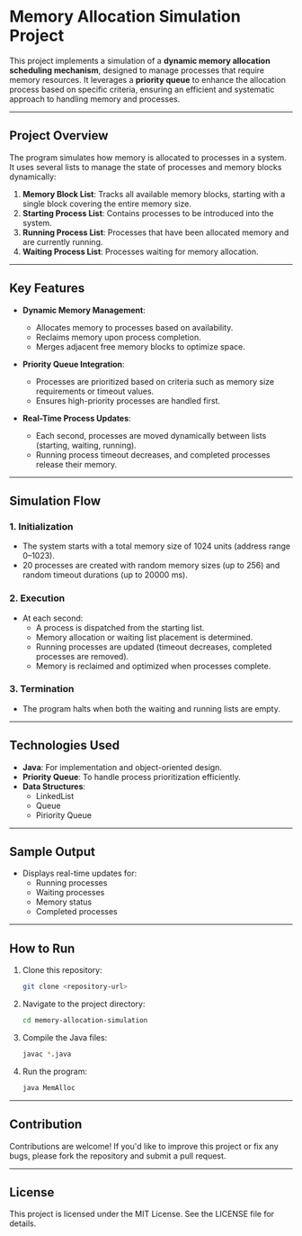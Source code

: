 # Memory Allocation Simulation Project

This project implements a simulation of a **dynamic memory allocation scheduling mechanism**, designed to manage processes that require memory resources. It leverages a **priority queue** to enhance the allocation process based on specific criteria, ensuring an efficient and systematic approach to handling memory and processes.

---

## Project Overview
The program simulates how memory is allocated to processes in a system. It uses several lists to manage the state of processes and memory blocks dynamically:

1. **Memory Block List**: Tracks all available memory blocks, starting with a single block covering the entire memory size.
2. **Starting Process List**: Contains processes to be introduced into the system.
3. **Running Process List**: Processes that have been allocated memory and are currently running.
4. **Waiting Process List**: Processes waiting for memory allocation.

---

## Key Features
- **Dynamic Memory Management**:
  - Allocates memory to processes based on availability.
  - Reclaims memory upon process completion.
  - Merges adjacent free memory blocks to optimize space.

- **Priority Queue Integration**:
  - Processes are prioritized based on criteria such as memory size requirements or timeout values.
  - Ensures high-priority processes are handled first.

- **Real-Time Process Updates**:
  - Each second, processes are moved dynamically between lists (starting, waiting, running).
  - Running process timeout decreases, and completed processes release their memory.

---

## Simulation Flow

### 1. Initialization
- The system starts with a total memory size of 1024 units (address range 0–1023).
- 20 processes are created with random memory sizes (up to 256) and random timeout durations (up to 20000 ms).

### 2. Execution
- At each second:
  - A process is dispatched from the starting list.
  - Memory allocation or waiting list placement is determined.
  - Running processes are updated (timeout decreases, completed processes are removed).
  - Memory is reclaimed and optimized when processes complete.

### 3. Termination
- The program halts when both the waiting and running lists are empty.

---

## Technologies Used
- **Java**: For implementation and object-oriented design.
- **Priority Queue**: To handle process prioritization efficiently.
- **Data Structures**:
  - LinkedList
  - Queue
  - Piriority Queue

---

## Sample Output
- Displays real-time updates for:
  - Running processes
  - Waiting processes
  - Memory status
  - Completed processes

---

## How to Run
1. Clone this repository:
   ```bash
   git clone <repository-url>
   ```
2. Navigate to the project directory:
   ```bash
   cd memory-allocation-simulation
   ```
3. Compile the Java files:
   ```bash
   javac *.java
   ```
4. Run the program:
   ```bash
   java MemAlloc
   ```

---

## Contribution
Contributions are welcome! If you'd like to improve this project or fix any bugs, please fork the repository and submit a pull request.

---

## License
This project is licensed under the MIT License. See the LICENSE file for details.
